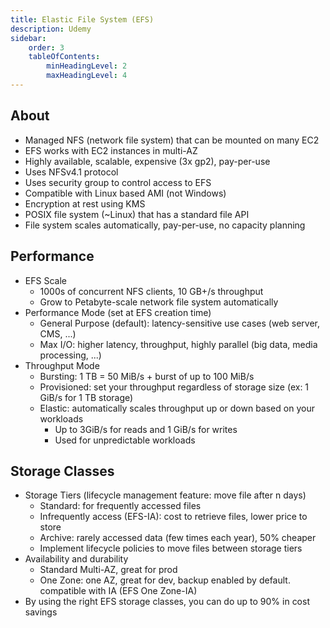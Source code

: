 ```yaml
---
title: Elastic File System (EFS)
description: Udemy
sidebar:
    order: 3
    tableOfContents:
        minHeadingLevel: 2
        maxHeadingLevel: 4
---
```


## About

- Managed NFS (network file system) that can be mounted on many EC2
- EFS works with EC2 instances in multi-AZ
- Highly available, scalable, expensive (3x gp2), pay-per-use
- Uses NFSv4.1 protocol
- Uses security group to control access to EFS
- Compatible with Linux based AMI (not Windows)
- Encryption at rest using KMS
- POSIX file system (~Linux) that has a standard file API
- File system scales automatically, pay-per-use, no capacity planning

## Performance

- EFS Scale
  - 1000s of concurrent NFS clients, 10 GB+/s throughput
  - Grow to Petabyte-scale network file system automatically
- Performance Mode (set at EFS creation time)
  - General Purpose (default): latency-sensitive use cases (web server, CMS, ...)
  - Max I/O: higher latency, throughput, highly parallel (big data, media processing, ...)
- Throughput Mode
  - Bursting: 1 TB = 50 MiB/s + burst of up to 100 MiB/s
  - Provisioned: set your throughput regardless of storage size (ex: 1 GiB/s for 1 TB storage)
  - Elastic: automatically scales throughput up or down based on your workloads
    - Up to 3GiB/s for reads and 1 GiB/s for writes
    - Used for unpredictable workloads

## Storage Classes

- Storage Tiers (lifecycle management feature: move file after n days)
  - Standard: for frequently accessed files
  - Infrequently access (EFS-IA): cost to retrieve files, lower price to store
  - Archive: rarely accessed data (few times each year), 50% cheaper
  - Implement lifecycle policies to move files between storage tiers
- Availability and durability
  - Standard Multi-AZ, great for prod
  - One Zone: one AZ, great for dev, backup enabled by default. compatible with IA (EFS One Zone-IA)
- By using the right EFS storage classes, you can do up to 90% in cost savings